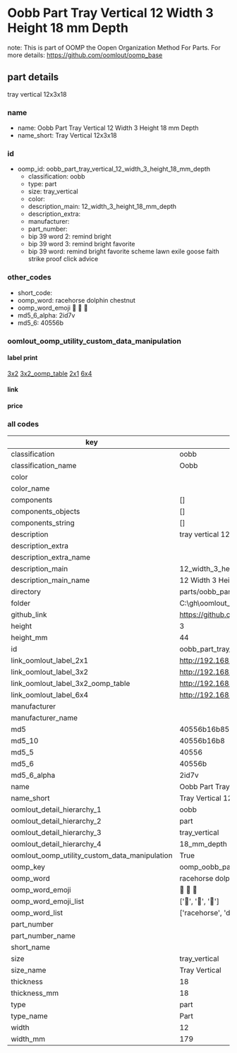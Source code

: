 # Oobb Part Tray Vertical 12 Width 3 Height 18 mm Depth  

note: This is part of OOMP the Oopen Organization Method For Parts. For more details: https://github.com/oomlout/oomp_base

##  part details
  



tray vertical 12x3x18



### name
* name: Oobb Part Tray Vertical 12 Width 3 Height 18 mm Depth
* name_short: Tray Vertical 12x3x18 
### id
* oomp_id: oobb_part_tray_vertical_12_width_3_height_18_mm_depth
  * classification: oobb
  * type: part
  * size: tray_vertical
  * color: 
  * description_main: 12_width_3_height_18_mm_depth
  * description_extra: 
  * manufacturer: 
  * part_number: 
  * bip 39 word 2: remind bright
  * bip 39 word 3: remind bright favorite
  * bip 39 word: remind bright favorite scheme lawn exile goose faith strike proof click advice

### other_codes
* short_code: 
* oomp_word: racehorse dolphin chestnut
* oomp_word_emoji :racehorse: :dolphin: :chestnut:
* md5_6_alpha: 2id7v
* md5_6: 40556b






### oomlout_oomp_utility_custom_data_manipulation
#### label print
[3x2](http://192.168.1.245:1112/?label=oomp%202id7v)
[3x2_oomp_table](http://192.168.1.108:1112/?label=oomp%202id7v)
[2x1](http://192.168.1.242:1112/?label=oomp%202id7v)
[6x4](http://192.168.1.55:1112/?label=oomp%202id7v)    

#### link

                              

#### price







### all codes 
| key | value |  
| --- | --- |  
| classification | oobb |  
| classification_name | Oobb |  
| color |  |  
| color_name |  |  
| components | [] |  
| components_objects | [] |  
| components_string | [] |  
| description | tray vertical 12x3x18 |  
| description_extra |  |  
| description_extra_name |  |  
| description_main | 12_width_3_height_18_mm_depth |  
| description_main_name | 12 Width 3 Height 18 mm Depth |  
| directory | parts/oobb_part_tray_vertical_12_width_3_height_18_mm_depth |  
| folder | C:\gh\oomlout_oobb_version_4_generated_parts\parts\oobb_part_tray_vertical_12_width_3_height_18_mm_depth |  
| github_link | https://github.com/oomlout/oomlout_oomp_part_src/tree/main/parts/oobb_part_tray_vertical_12_width_3_height_18_mm_depth |  
| height | 3 |  
| height_mm | 44 |  
| id | oobb_part_tray_vertical_12_width_3_height_18_mm_depth |  
| link_oomlout_label_2x1 | http://192.168.1.242:1112/?label=oomp%202id7v |  
| link_oomlout_label_3x2 | http://192.168.1.245:1112/?label=oomp%202id7v |  
| link_oomlout_label_3x2_oomp_table | http://192.168.1.108:1112/?label=oomp%202id7v |  
| link_oomlout_label_6x4 | http://192.168.1.55:1112/?label=oomp%202id7v |  
| manufacturer |  |  
| manufacturer_name |  |  
| md5 | 40556b16b8520c913ebf0c0aa80705ae |  
| md5_10 | 40556b16b8 |  
| md5_5 | 40556 |  
| md5_6 | 40556b |  
| md5_6_alpha | 2id7v |  
| name | Oobb Part Tray Vertical 12 Width 3 Height 18 mm Depth |  
| name_short | Tray Vertical 12x3x18  |  
| oomlout_detail_hierarchy_1 | oobb |  
| oomlout_detail_hierarchy_2 | part |  
| oomlout_detail_hierarchy_3 | tray_vertical |  
| oomlout_detail_hierarchy_4 | 18_mm_depth |  
| oomlout_oomp_utility_custom_data_manipulation | True |  
| oomp_key | oomp_oobb_part_tray_vertical_12_width_3_height_18_mm_depth |  
| oomp_word | racehorse dolphin chestnut |  
| oomp_word_emoji | :racehorse: :dolphin: :chestnut: |  
| oomp_word_emoji_list | [':racehorse:', ':dolphin:', ':chestnut:'] |  
| oomp_word_list | ['racehorse', 'dolphin', 'chestnut'] |  
| part_number |  |  
| part_number_name |  |  
| short_name |  |  
| size | tray_vertical |  
| size_name | Tray Vertical |  
| thickness | 18 |  
| thickness_mm | 18 |  
| type | part |  
| type_name | Part |  
| width | 12 |  
| width_mm | 179 |  
